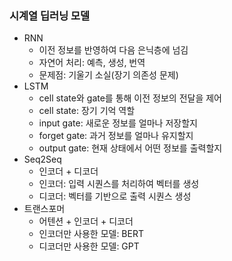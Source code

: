 ### 시계열 딥러닝 모델
- RNN
	- 이전 정보를 반영하여 다음 은닉층에 넘김
	- 자연어 처리: 예측, 생성, 번역
	- 문제점: 기울기 소실(장기 의존성 문제)
- LSTM
	- cell state와 gate를 통해 이전 정보의 전달을 제어
	- cell state: 장기 기억 역할
	- input gate: 새로운 정보를 얼마나 저장할지
	- forget gate: 과거 정보를 얼마나 유지할지
	- output gate: 현재 상태에서 어떤 정보를 출력할지
- Seq2Seq
	- 인코더 + 디코더
	- 인코더: 입력 시퀀스를 처리하여 벡터를 생성
	- 디코더: 벡터를 기반으로 출력 시퀀스 생성
- 트랜스포머
	- 어텐션 + 인코더 + 디코더
	- 인코더만 사용한 모델: BERT
	- 디코더만 사용한 모델: GPT
